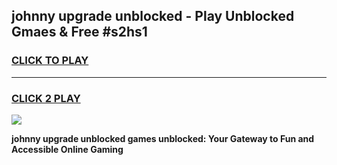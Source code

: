 
## johnny upgrade unblocked - Play Unblocked Gmaes & Free #s2hs1
<h3>
<a href="https://news.freeplayer.one?title=johnny_upgrade_unblocked&ref=24F">CLICK TO PLAY</a></h3>
<hr>

<h3>
<a href="https://news.freeplayer.one?title=johnny_upgrade_unblocked&ref=24F">CLICK 2 PLAY</a>
  
</h3>

<a href="https://news.freeplayer.one?title=johnny_upgrade_unblocked&ref=24F/"><img src="https://clearcache.store/games.png"></a>


**johnny upgrade unblocked games unblocked: Your Gateway to Fun and Accessible Online Gaming**
